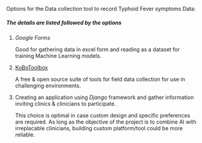 Options for the Data collection tool to record Typhoid Fever symptoms Data:

##### *The details are listed followed by the options*

1. *Google Forms*
    
    Good for gathering data in excel form and reading as a dataset for training Machine Learning models.
2. [KoBoToolbox](https://github.com/kobotoolbox/)
    
    A free & open source suite of tools for field data collection for use in challenging environments.
3. Creating an application using *Django* framework and gather information inviting clinics & clinicians to participate.
    
    This choice is optimal in case custom design and specific preferences are required.
    As long as the objective of the project is to combine AI with irreplacable clinicians, building custom platform/tool could be more reliable.

